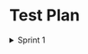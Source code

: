 
# Test Plan
<details><summary>Sprint 1</summary>
 <p>
   
| Feature to be tested | Approach | Testing task  | Responsbility | Schedule |  Pass/Fail |
| --- | --- | ---  | --- | --- | --- |
| Functionality for the login email and password. | Manual testing | Email and password must be entered in the login form. | Zal, Akshay, Ahsan | 26-27 feb'23 | Pass |
| Functionality of the registration page and the specifications for the various fields. | Manual testing | Click on 'Register for our site!' button and try signing up with username, email and password  | Zal, Akshay, Ahsan | 26-27 feb'23 | Pass |
| Link between sign up page and login page after filling out the sign up details | Manual testing | After registering, it should go to the sign-in page and allow users to log in using their new login information. | Zal, Akshay, Ahsan | 26-27 feb'23 | Pass |
| API response | Manual testing using the Postman application. | Validating the response received using postman | Akshay | 27-28 feb'23 | Pass |
| Database | Check by examining | Putting in a user name and password, then searching the database for that entry  | Cristofer, Joshua | 27-28 feb'23  | Pass |
</p>
</details>
